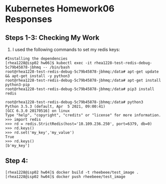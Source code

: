 # Kubernetes Homework06 Responses

## **Steps 1-3: Checking My Work**
1. I used the following commands to set my redis keys:
``` 
#Installing the dependencies
[rhea1228@isp02 hw06]$ kubectl exec -it rhea1228-test-redis-debug-5c79b45878-jbhmq -- /bin/bash
root@rhea1228-test-redis-debug-5c79b45878-jbhmq:/data# apt-get update && apt-get install -y python3
root@rhea1228-test-redis-debug-5c79b45878-jbhmq:/data# apt-get install python3-pip
root@rhea1228-test-redis-debug-5c79b45878-jbhmq:/data# pip3 install redis

root@rhea1228-test-redis-debug-5c79b45878-jbhmq:/data# python3
Python 3.5.3 (default, Apr  5 2021, 09:00:41)
[GCC 6.3.0 20170516] on linux
Type "help", "copyright", "credits" or "license" for more information.
>>> import redis
>>> rd = redis.StrictRedis(host='10.109.236.250', port=6379, db=0)
>>> rd.keys()
>>> rd.set('my_key','my_value')
True
>>> rd.keys()
[b'my_key']

```



## **Step 4:**
```
[rhea1228@isp02 hw04]$ docker build -t rheebeee/test_image .
[rhea1228@isp02 hw04]$ docker push rheebeee/test_image
```
